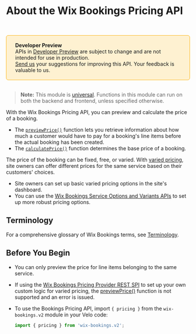 # About the Wix Bookings Pricing API

&nbsp; 
<div style="background-color: #FEF1D1; padding: 18px 24px; border-radius: 6px; border: 1px solid #FDB10C; box-sizing: border-box; display: inline-block">
    <b>Developer Preview</b>
    <br/>
    <span>APIs in <a href="https://www.wix.com/velo/reference/api-overview/developer-preview">Developer Preview</a> are subject to change and are not intended for use in production.<br/><a href="mailto:velo-preview-feedback@wix.com">Send us</a> your suggestions for improving this API. Your feedback is valuable to us.</span>
</div>
&nbsp;

> **Note:** This module is [universal](/api-overview/api-versions#universal-modules).
> Functions in this module can run on both the backend and frontend,
> unless specified otherwise.


With the Wix Bookings Pricing API, you can preview and calculate the 
price of a booking. 

+ The [`previewPrice()`](wix-bookings-v2/pricing/previewprice) function lets you retrieve information about how much a customer would have to pay for a booking's line items before the actual booking has been created.
+ The [`calculatePrice()`](wix-bookings-v2/pricing/calculateprice) function determines the base price of a booking.  

The price of the booking can be fixed, free, or varied. With [varied pricing](https://support.wix.com/en/article/wix-bookings-creating-a-course#step-2-set-the-price-and-payment-options-for-the-course), site owners can offer different prices for the same service based on their customers' choices. 
+ Site owners can set up basic varied pricing options in the site's dashboard. 
+ You can use the [Wix Bookings Service Options and Variants APIs](wix-bookings-v2/service-options-and-variants) to set up more robust pricing options. 


## Terminology

For a comprehensive glossary of Wix Bookings terms, see [Terminology](wix-bookings-v2/terminology).


## Before You Begin


+ You can only preview the price for line items belonging to the same 
  service.

+ If using the 
  [Wix Bookings Pricing Provider REST SPI](https://dev.wix.com/api/rest/wix-bookings/pricing-integration-spi) to set up your own 
  custom logic for varied pricing, the [previewPrice()](wix-bookings-v2/pricing/previewprice) function is not supported and an error is issued.

+ To use the Bookings Pricing API, import `{ pricing }` from the `wix-bookings.v2` module in your Velo code:

    ```javascript
    import { pricing } from 'wix-bookings.v2';
    ```